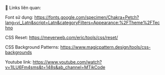 🔗 Links liên quan:

Font sử dụng: https://fonts.google.com/specimen/Chakra+Petch?lang=vi_Latn&script=Latn&categoryFilters=Appearance:%2FTheme%2FTechno

CSS Reset: https://meyerweb.com/eric/tools/css/reset/

CSS Background Patterns: https://www.magicpattern.design/tools/css-backgrounds

Youtube link: https://www.youtube.com/watch?v=1lLU6Fm4sms&t=148s&ab_channel=MTikCode